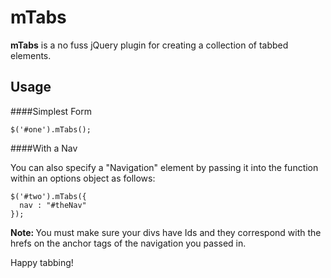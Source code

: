 # mTabs

<b>mTabs</b> is a no fuss jQuery plugin for creating a collection of tabbed elements.

## Usage
####Simplest Form
<pre><code>$('#one').mTabs();
</code></pre>

####With a Nav
<p>You can also specify a "Navigation" element by passing it into the function within an options object as follows:</p>
<pre><code>$('#two').mTabs({
  nav : "#theNav"
});
</code></pre>
<b>Note: </b> You must make sure your divs have Ids and they correspond with the hrefs on the anchor tags of the navigation you passed in. 

Happy tabbing!